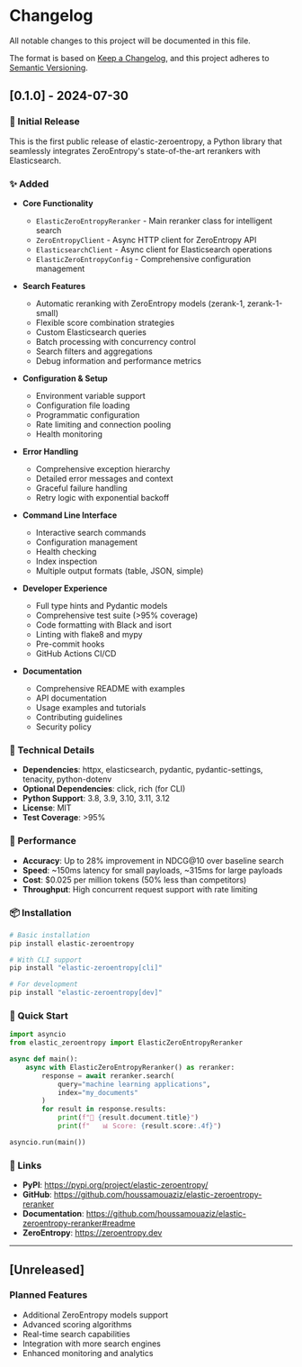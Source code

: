 # Changelog

All notable changes to this project will be documented in this file.

The format is based on [Keep a Changelog](https://keepachangelog.com/en/1.0.0/),
and this project adheres to [Semantic Versioning](https://semver.org/spec/v2.0.0.html).

## [0.1.0] - 2024-07-30

### 🎉 Initial Release

This is the first public release of elastic-zeroentropy, a Python library that seamlessly integrates ZeroEntropy's state-of-the-art rerankers with Elasticsearch.

### ✨ Added

- **Core Functionality**
  - `ElasticZeroEntropyReranker` - Main reranker class for intelligent search
  - `ZeroEntropyClient` - Async HTTP client for ZeroEntropy API
  - `ElasticsearchClient` - Async client for Elasticsearch operations
  - `ElasticZeroEntropyConfig` - Comprehensive configuration management

- **Search Features**
  - Automatic reranking with ZeroEntropy models (zerank-1, zerank-1-small)
  - Flexible score combination strategies
  - Custom Elasticsearch queries
  - Batch processing with concurrency control
  - Search filters and aggregations
  - Debug information and performance metrics

- **Configuration & Setup**
  - Environment variable support
  - Configuration file loading
  - Programmatic configuration
  - Rate limiting and connection pooling
  - Health monitoring

- **Error Handling**
  - Comprehensive exception hierarchy
  - Detailed error messages and context
  - Graceful failure handling
  - Retry logic with exponential backoff

- **Command Line Interface**
  - Interactive search commands
  - Configuration management
  - Health checking
  - Index inspection
  - Multiple output formats (table, JSON, simple)

- **Developer Experience**
  - Full type hints and Pydantic models
  - Comprehensive test suite (>95% coverage)
  - Code formatting with Black and isort
  - Linting with flake8 and mypy
  - Pre-commit hooks
  - GitHub Actions CI/CD

- **Documentation**
  - Comprehensive README with examples
  - API documentation
  - Usage examples and tutorials
  - Contributing guidelines
  - Security policy

### 🔧 Technical Details

- **Dependencies**: httpx, elasticsearch, pydantic, pydantic-settings, tenacity, python-dotenv
- **Optional Dependencies**: click, rich (for CLI)
- **Python Support**: 3.8, 3.9, 3.10, 3.11, 3.12
- **License**: MIT
- **Test Coverage**: >95%

### 🚀 Performance

- **Accuracy**: Up to 28% improvement in NDCG@10 over baseline search
- **Speed**: ~150ms latency for small payloads, ~315ms for large payloads
- **Cost**: $0.025 per million tokens (50% less than competitors)
- **Throughput**: High concurrent request support with rate limiting

### 📦 Installation

```bash
# Basic installation
pip install elastic-zeroentropy

# With CLI support
pip install "elastic-zeroentropy[cli]"

# For development
pip install "elastic-zeroentropy[dev]"
```

### 🎯 Quick Start

```python
import asyncio
from elastic_zeroentropy import ElasticZeroEntropyReranker

async def main():
    async with ElasticZeroEntropyReranker() as reranker:
        response = await reranker.search(
            query="machine learning applications",
            index="my_documents"
        )
        for result in response.results:
            print(f"📄 {result.document.title}")
            print(f"   📊 Score: {result.score:.4f}")

asyncio.run(main())
```

### 🔗 Links

- **PyPI**: https://pypi.org/project/elastic-zeroentropy/
- **GitHub**: https://github.com/houssamouaziz/elastic-zeroentropy-reranker
- **Documentation**: https://github.com/houssamouaziz/elastic-zeroentropy-reranker#readme
- **ZeroEntropy**: https://zeroentropy.dev

---

## [Unreleased]

### Planned Features
- Additional ZeroEntropy models support
- Advanced scoring algorithms
- Real-time search capabilities
- Integration with more search engines
- Enhanced monitoring and analytics 